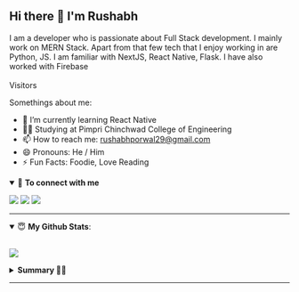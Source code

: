## Hi there 👋 I'm Rushabh

I am a developer who is passionate about Full Stack development. I mainly work on MERN Stack. Apart from that few tech that I enjoy working in are Python, JS.
I am familiar with NextJS, React Native, Flask. I have also worked with Firebase 
<br/>
<br/>
Visitors <br/>
[<img src ="https://profile-counter.glitch.me/rushabhporwal29/count.svg" title="">](https://rushabhporwal29.github.io/)
<br/>

Somethings about me:

<!-- - 💻 Working at <a href="https://www.browserstack.com/">BrowserStack</a> as Software Engineering Intern
- 💻 Worked as a Full Stack Intern at <a href="https://www.coriolis.co.in/">Coriolis Technologies</a> -->
- 🌱 I’m currently learning React Native
- 🦸‍♂️ Studying at Pimpri Chinchwad College of Engineering
- 📫 How to reach me: rushabhporwal29@gmail.com
- 😄 Pronouns: He / Him
- ⚡ Fun Facts: Foodie, Love Reading

<details open>
<summary>🤝 <b>To connect with me</b></summary>

<p>
 
[<img src ="https://img.shields.io/badge/portfolio-%23.svg?&style=for-the-badge&logo=&logoColor=white%22">](https://rushabhporwal29.github.io/)
[<img src="https://img.shields.io/badge/twitter-%231DA1F2.svg?&style=for-the-badge&logo=twitter&logoColor=white" />](https://twitter.com/rushabhporwal29) 
[<img src="https://img.shields.io/badge/linkedin-%230077B5.svg?&style=for-the-badge&logo=linkedin&logoColor=white" />](https://www.linkedin.com/in/rushabhporwal29/)

</p>

</details>

---

<details open>
 <summary> 😇 <b>My Github Stats</b>: </summary>

<br>

<p align>
  <img src = "https://github-readme-stats.vercel.app/api?username=rushabhporwal29&count_private=true">
  <!-- <img src = "https://github-readme-stats.vercel.app/api/top-langs/?username=rushabhporwal29&hide=css,js,html&theme=tokyonight"> -->
</p>

</details>


<details>
 <summary><b>Summary 👨‍💻</b></summary>
<br>
    
![Metrics](https://metrics.lecoq.io/rushabhporwal29?template=classic&activity=1&followup=1&languages=1&lines=1&people=1&activity.limit=5&activity.days=14&activity.filter=all&activity.visibility=all&activity.timestamps=false&languages.colors=github&languages.threshold=0%25&people.limit=28&people.size=28&people.types=followers%2C%20following&people.identicons=false&people.shuffle=false&config.timezone=Asia%2FCalcutta&config.twemoji=true)
    
</details>

<!-- <details> 
 <summary><b>Checkout Some of my projects 🤗</b></summary>

<br>
<a target="_blank" href="https://www.youtube.com/watch?v=kDGQDVmToVI">
<img src="https://img.youtube.com/vi/kDGQDVmToVI/0.jpg" alt="drawing" width="200" alt="AI Dancer with GANS"/>
</a>

<a target="_blank" href="https://www.youtube.com/watch?v=1P_GYSFTXnc">
<img src="https://img.youtube.com/vi/1P_GYSFTXnc/0.jpg" alt="drawing" width="200" alt="Driving AID"/>
</a>

<a target="_blank" href="https://www.youtube.com/watch?v=uECdm-_oA1I">
<img src="https://img.youtube.com/vi/uECdm-_oA1I/0.jpg" alt="drawing" width="200" alt="Driving AID"/>
</a>
<br>
</details> -->

---

<!--
**rushabhporwal29/rushabhporwal29** is a ✨ _special_ ✨ repository because its `README.md` (this file) appears on your GitHub profile.

Here are some ideas to get you started:

- 🔭 I’m currently working on ...
- 🌱 I’m currently learning ...
- 👯 I’m looking to collaborate on ...
- 🤔 I’m looking for help with ...
- 💬 Ask me about ...
- 📫 How to reach me: ...
- 😄 Pronouns: ...
- ⚡ Fun fact: ...
-->
